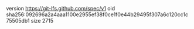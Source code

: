 version https://git-lfs.github.com/spec/v1
oid sha256:092696a2a4aaa1100e2955ef38f0ce1f0e44b29495f307a6c120cc1c75505db1
size 2715

